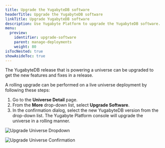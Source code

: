 ```yaml
---
title: Upgrade the YugabyteDB software
headerTitle: Upgrade the YugabyteDB software
linkTitle: Upgrade YugabyteDB software
description: Use Yugabyte Platform to upgrade the YugabyteDB software.
menu:
  preview:
    identifier: upgrade-software
    parent: manage-deployments
    weight: 80
isTocNested: true
showAsideToc: true
---
```


The YugabyteDB release that is powering a universe can be upgraded to get the new features and fixes in a release.

A rolling upgrade can be performed on a live universe deployment by following these steps:

1. Go to the **Universe Detail** page.
2. From the **More** drop-down list, select **Upgrade Software**.
3. In the confirmation dialog, select the new YugabyteDB version from the drop-down list. The Yugabyte Platform console will upgrade the universe in a rolling manner.

![Upgrade Universe Dropdown](/images/ee/upgrade-univ-1.png)

![Upgrade Universe Confirmation](/images/ee/upgrade-univ-2.png)
